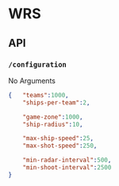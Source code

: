WRS
===


API
---

### `/configuration`

No Arguments

```json
{	"teams":1000,
	"ships-per-team":2,

	"game-zone":1000,
	"ship-radius":10,

	"max-ship-speed":25,
	"max-shot-speed":250,

	"min-radar-interval":500,
	"min-shoot-interval":2500
}
```

